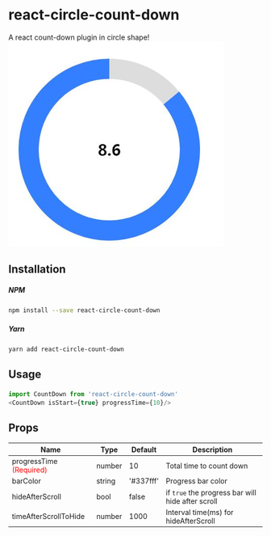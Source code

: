 # react-circle-count-down
A react count-down plugin in circle shape! <br />
![img](https://github.com/houzisbw/react-circle-count-down/blob/master/img/1.jpg)
<br />
## Installation

##### NPM
```bash
npm install --save react-circle-count-down
```
##### Yarn
```bash
yarn add react-circle-count-down
```

## Usage
```js
import CountDown from 'react-circle-count-down'
<CountDown isStart={true} progressTime={10}/>
```
## Props
| Name | Type | Default | Description |
|------|------|---------|-------------|
| progressTime <font color=red >(Required)</font> | number | 10 | Total time to count down |
| barColor | string | '#337fff' | Progress bar color |
| hideAfterScroll | bool | false | if `true` the progress bar will hide after scroll |
| timeAfterScrollToHide | number | 1000 | Interval time(ms) for hideAfterScroll |

